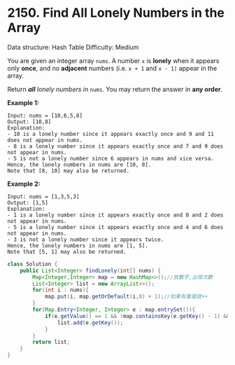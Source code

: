 # 2150. Find All Lonely Numbers in the Array

Data structure: Hash Table
Difficulty: Medium

You are given an integer array `nums`. A number `x` is **lonely** when it appears only **once**, and no **adjacent** numbers (i.e. `x + 1` and `x - 1)` appear in the array.

Return ***all** lonely numbers in* `nums`. You may return the answer in **any order**.

**Example 1:**

```
Input: nums = [10,6,5,8]
Output: [10,8]
Explanation:
- 10 is a lonely number since it appears exactly once and 9 and 11 does not appear in nums.
- 8 is a lonely number since it appears exactly once and 7 and 9 does not appear in nums.
- 5 is not a lonely number since 6 appears in nums and vice versa.
Hence, the lonely numbers in nums are [10, 8].
Note that [8, 10] may also be returned.

```

**Example 2:**

```
Input: nums = [1,3,5,3]
Output: [1,5]
Explanation:
- 1 is a lonely number since it appears exactly once and 0 and 2 does not appear in nums.
- 5 is a lonely number since it appears exactly once and 4 and 6 does not appear in nums.
- 3 is not a lonely number since it appears twice.
Hence, the lonely numbers in nums are [1, 5].
Note that [5, 1] may also be returned.
```

```java
class Solution {
    public List<Integer> findLonely(int[] nums) {
        Map<Integer,Integer> map = new HashMap<>();//放數字,出現次數
        List<Integer> list = new ArrayList<>();
        for(int i : nums){
            map.put(i, map.getOrDefault(i,0) + 1);//如果有重複就++
        }
        for(Map.Entry<Integer, Integer> e : map.entrySet()){
            if(e.getValue() == 1 && !map.containsKey(e.getKey() - 1) && !map.containsKey(e.getKey() + 1)){
                list.add(e.getKey());
            }
        }
        return list;
    }
}
```